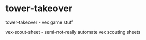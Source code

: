 # tower-takeover
tower-takeover - vex game stuff

vex-scout-sheet - semi-not-really automate vex scouting sheets
